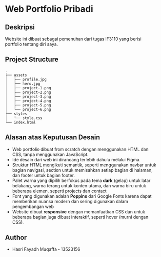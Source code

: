 # Web Portfolio Pribadi

## Deskripsi
Website ini dibuat sebagai pemenuhan dari tugas IF3110 yang berisi portfolio tentang diri saya.

## Project Structure

```
.
├── assets
│   ├── profile.jpg
│   ├── hero.jpg
│   ├── project-1.png
│   ├── project-2.png
│   ├── project-3.png
│   ├── project-4.png
│   ├── project-5.png
│   └── project-6.png
├── styles
│   └── style.css
└── index.html
```

## Alasan atas Keputusan Desain
- Web portfolio dibuat from scratch dengan menggunakan HTML dan CSS, tanpa menggunakan JavaScript.
- Ide desain dari web ini dirancang terlebih dahulu melalui Figma.
- Struktur HTML mengikuti semantik, seperti menggunakan navbar untuk bagian navigasi, section untuk memisahkan setiap bagian di halaman, dan footer untuk bagian footer.
- Palet warna yang dipilih berfokus pada tema **dark** (gelap) untuk latar belakang, warna terang untuk konten utama, dan warna biru untuk beberapa elemen, seperti projects dan contact
- Font yang digunakan adalah **Poppins** dari Google Fonts karena dapat memberikan nuansa modern dan sering digunakan dalam pengembangan web
- Website dibuat **responsive** dengan memanfaatkan CSS dan untuk beberapa bagian juga dibuat interaktif, seperti hover (murni dengan CSS).

## Author
- Hasri Fayadh Muqaffa - 13523156